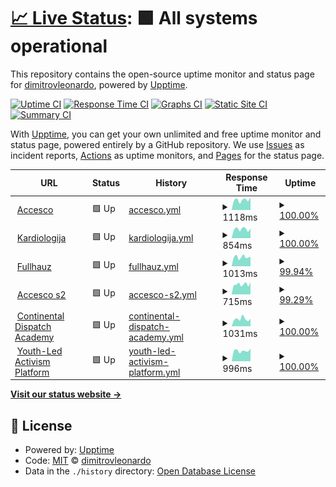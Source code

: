 # [📈 Live Status](https://dimitrovleonardo.github.io/accesco): <!--live status--> **🟩 All systems operational**

This repository contains the open-source uptime monitor and status page for [dimitrovleonardo](https://dimitrovleonardo.github.io/accesco), powered by [Upptime](https://github.com/upptime/upptime).

[![Uptime CI](https://github.com/dimitrovleonardo/accesco/workflows/Uptime%20CI/badge.svg)](https://github.com/dimitrovleonardo/accesco/actions?query=workflow%3A%22Uptime+CI%22)
[![Response Time CI](https://github.com/dimitrovleonardo/accesco/workflows/Response%20Time%20CI/badge.svg)](https://github.com/dimitrovleonardo/accesco/actions?query=workflow%3A%22Response+Time+CI%22)
[![Graphs CI](https://github.com/dimitrovleonardo/accesco/workflows/Graphs%20CI/badge.svg)](https://github.com/dimitrovleonardo/accesco/actions?query=workflow%3A%22Graphs+CI%22)
[![Static Site CI](https://github.com/dimitrovleonardo/accesco/workflows/Static%20Site%20CI/badge.svg)](https://github.com/dimitrovleonardo/accesco/actions?query=workflow%3A%22Static+Site+CI%22)
[![Summary CI](https://github.com/dimitrovleonardo/accesco/workflows/Summary%20CI/badge.svg)](https://github.com/dimitrovleonardo/accesco/actions?query=workflow%3A%22Summary+CI%22)

With [Upptime](https://upptime.js.org), you can get your own unlimited and free uptime monitor and status page, powered entirely by a GitHub repository. We use [Issues](https://github.com/dimitrovleonardo/accesco/issues) as incident reports, [Actions](https://github.com/dimitrovleonardo/accesco/actions) as uptime monitors, and [Pages](https://dimitrovleonardo.github.io/accesco) for the status page.

<!--start: status pages-->
<!-- This summary is generated by Upptime (https://github.com/upptime/upptime) -->
<!-- Do not edit this manually, your changes will be overwritten -->
<!-- prettier-ignore -->
| URL | Status | History | Response Time | Uptime |
| --- | ------ | ------- | ------------- | ------ |
| <img alt="" src="https://icons.duckduckgo.com/ip3/accesco.co.ico" height="13"> [Accesco](https://accesco.co) | 🟩 Up | [accesco.yml](https://github.com/dimitrovleonardo/accesco/commits/HEAD/history/accesco.yml) | <details><summary><img alt="Response time graph" src="./graphs/accesco/response-time-week.png" height="20"> 1118ms</summary><br><a href="https://dimitrovleonardo.github.io/accesco/history/accesco"><img alt="Response time 911" src="https://img.shields.io/endpoint?url=https%3A%2F%2Fraw.githubusercontent.com%2Fdimitrovleonardo%2Faccesco%2FHEAD%2Fapi%2Faccesco%2Fresponse-time.json"></a><br><a href="https://dimitrovleonardo.github.io/accesco/history/accesco"><img alt="24-hour response time 1378" src="https://img.shields.io/endpoint?url=https%3A%2F%2Fraw.githubusercontent.com%2Fdimitrovleonardo%2Faccesco%2FHEAD%2Fapi%2Faccesco%2Fresponse-time-day.json"></a><br><a href="https://dimitrovleonardo.github.io/accesco/history/accesco"><img alt="7-day response time 1118" src="https://img.shields.io/endpoint?url=https%3A%2F%2Fraw.githubusercontent.com%2Fdimitrovleonardo%2Faccesco%2FHEAD%2Fapi%2Faccesco%2Fresponse-time-week.json"></a><br><a href="https://dimitrovleonardo.github.io/accesco/history/accesco"><img alt="30-day response time 1045" src="https://img.shields.io/endpoint?url=https%3A%2F%2Fraw.githubusercontent.com%2Fdimitrovleonardo%2Faccesco%2FHEAD%2Fapi%2Faccesco%2Fresponse-time-month.json"></a><br><a href="https://dimitrovleonardo.github.io/accesco/history/accesco"><img alt="1-year response time 1048" src="https://img.shields.io/endpoint?url=https%3A%2F%2Fraw.githubusercontent.com%2Fdimitrovleonardo%2Faccesco%2FHEAD%2Fapi%2Faccesco%2Fresponse-time-year.json"></a></details> | <details><summary><a href="https://dimitrovleonardo.github.io/accesco/history/accesco">100.00%</a></summary><a href="https://dimitrovleonardo.github.io/accesco/history/accesco"><img alt="All-time uptime 45.99%" src="https://img.shields.io/endpoint?url=https%3A%2F%2Fraw.githubusercontent.com%2Fdimitrovleonardo%2Faccesco%2FHEAD%2Fapi%2Faccesco%2Fuptime.json"></a><br><a href="https://dimitrovleonardo.github.io/accesco/history/accesco"><img alt="24-hour uptime 100.00%" src="https://img.shields.io/endpoint?url=https%3A%2F%2Fraw.githubusercontent.com%2Fdimitrovleonardo%2Faccesco%2FHEAD%2Fapi%2Faccesco%2Fuptime-day.json"></a><br><a href="https://dimitrovleonardo.github.io/accesco/history/accesco"><img alt="7-day uptime 100.00%" src="https://img.shields.io/endpoint?url=https%3A%2F%2Fraw.githubusercontent.com%2Fdimitrovleonardo%2Faccesco%2FHEAD%2Fapi%2Faccesco%2Fuptime-week.json"></a><br><a href="https://dimitrovleonardo.github.io/accesco/history/accesco"><img alt="30-day uptime 100.00%" src="https://img.shields.io/endpoint?url=https%3A%2F%2Fraw.githubusercontent.com%2Fdimitrovleonardo%2Faccesco%2FHEAD%2Fapi%2Faccesco%2Fuptime-month.json"></a><br><a href="https://dimitrovleonardo.github.io/accesco/history/accesco"><img alt="1-year uptime 64.27%" src="https://img.shields.io/endpoint?url=https%3A%2F%2Fraw.githubusercontent.com%2Fdimitrovleonardo%2Faccesco%2FHEAD%2Fapi%2Faccesco%2Fuptime-year.json"></a></details>
| <img alt="" src="https://icons.duckduckgo.com/ip3/kardiologijazs.com.ico" height="13"> [Kardiologija](https://kardiologijazs.com) | 🟩 Up | [kardiologija.yml](https://github.com/dimitrovleonardo/accesco/commits/HEAD/history/kardiologija.yml) | <details><summary><img alt="Response time graph" src="./graphs/kardiologija/response-time-week.png" height="20"> 854ms</summary><br><a href="https://dimitrovleonardo.github.io/accesco/history/kardiologija"><img alt="Response time 767" src="https://img.shields.io/endpoint?url=https%3A%2F%2Fraw.githubusercontent.com%2Fdimitrovleonardo%2Faccesco%2FHEAD%2Fapi%2Fkardiologija%2Fresponse-time.json"></a><br><a href="https://dimitrovleonardo.github.io/accesco/history/kardiologija"><img alt="24-hour response time 902" src="https://img.shields.io/endpoint?url=https%3A%2F%2Fraw.githubusercontent.com%2Fdimitrovleonardo%2Faccesco%2FHEAD%2Fapi%2Fkardiologija%2Fresponse-time-day.json"></a><br><a href="https://dimitrovleonardo.github.io/accesco/history/kardiologija"><img alt="7-day response time 854" src="https://img.shields.io/endpoint?url=https%3A%2F%2Fraw.githubusercontent.com%2Fdimitrovleonardo%2Faccesco%2FHEAD%2Fapi%2Fkardiologija%2Fresponse-time-week.json"></a><br><a href="https://dimitrovleonardo.github.io/accesco/history/kardiologija"><img alt="30-day response time 787" src="https://img.shields.io/endpoint?url=https%3A%2F%2Fraw.githubusercontent.com%2Fdimitrovleonardo%2Faccesco%2FHEAD%2Fapi%2Fkardiologija%2Fresponse-time-month.json"></a><br><a href="https://dimitrovleonardo.github.io/accesco/history/kardiologija"><img alt="1-year response time 786" src="https://img.shields.io/endpoint?url=https%3A%2F%2Fraw.githubusercontent.com%2Fdimitrovleonardo%2Faccesco%2FHEAD%2Fapi%2Fkardiologija%2Fresponse-time-year.json"></a></details> | <details><summary><a href="https://dimitrovleonardo.github.io/accesco/history/kardiologija">100.00%</a></summary><a href="https://dimitrovleonardo.github.io/accesco/history/kardiologija"><img alt="All-time uptime 99.74%" src="https://img.shields.io/endpoint?url=https%3A%2F%2Fraw.githubusercontent.com%2Fdimitrovleonardo%2Faccesco%2FHEAD%2Fapi%2Fkardiologija%2Fuptime.json"></a><br><a href="https://dimitrovleonardo.github.io/accesco/history/kardiologija"><img alt="24-hour uptime 100.00%" src="https://img.shields.io/endpoint?url=https%3A%2F%2Fraw.githubusercontent.com%2Fdimitrovleonardo%2Faccesco%2FHEAD%2Fapi%2Fkardiologija%2Fuptime-day.json"></a><br><a href="https://dimitrovleonardo.github.io/accesco/history/kardiologija"><img alt="7-day uptime 100.00%" src="https://img.shields.io/endpoint?url=https%3A%2F%2Fraw.githubusercontent.com%2Fdimitrovleonardo%2Faccesco%2FHEAD%2Fapi%2Fkardiologija%2Fuptime-week.json"></a><br><a href="https://dimitrovleonardo.github.io/accesco/history/kardiologija"><img alt="30-day uptime 100.00%" src="https://img.shields.io/endpoint?url=https%3A%2F%2Fraw.githubusercontent.com%2Fdimitrovleonardo%2Faccesco%2FHEAD%2Fapi%2Fkardiologija%2Fuptime-month.json"></a><br><a href="https://dimitrovleonardo.github.io/accesco/history/kardiologija"><img alt="1-year uptime 99.69%" src="https://img.shields.io/endpoint?url=https%3A%2F%2Fraw.githubusercontent.com%2Fdimitrovleonardo%2Faccesco%2FHEAD%2Fapi%2Fkardiologija%2Fuptime-year.json"></a></details>
| <img alt="" src="https://icons.duckduckgo.com/ip3/fullhauz.com.ico" height="13"> [Fullhauz](https://fullhauz.com) | 🟩 Up | [fullhauz.yml](https://github.com/dimitrovleonardo/accesco/commits/HEAD/history/fullhauz.yml) | <details><summary><img alt="Response time graph" src="./graphs/fullhauz/response-time-week.png" height="20"> 1013ms</summary><br><a href="https://dimitrovleonardo.github.io/accesco/history/fullhauz"><img alt="Response time 1058" src="https://img.shields.io/endpoint?url=https%3A%2F%2Fraw.githubusercontent.com%2Fdimitrovleonardo%2Faccesco%2FHEAD%2Fapi%2Ffullhauz%2Fresponse-time.json"></a><br><a href="https://dimitrovleonardo.github.io/accesco/history/fullhauz"><img alt="24-hour response time 1360" src="https://img.shields.io/endpoint?url=https%3A%2F%2Fraw.githubusercontent.com%2Fdimitrovleonardo%2Faccesco%2FHEAD%2Fapi%2Ffullhauz%2Fresponse-time-day.json"></a><br><a href="https://dimitrovleonardo.github.io/accesco/history/fullhauz"><img alt="7-day response time 1013" src="https://img.shields.io/endpoint?url=https%3A%2F%2Fraw.githubusercontent.com%2Fdimitrovleonardo%2Faccesco%2FHEAD%2Fapi%2Ffullhauz%2Fresponse-time-week.json"></a><br><a href="https://dimitrovleonardo.github.io/accesco/history/fullhauz"><img alt="30-day response time 891" src="https://img.shields.io/endpoint?url=https%3A%2F%2Fraw.githubusercontent.com%2Fdimitrovleonardo%2Faccesco%2FHEAD%2Fapi%2Ffullhauz%2Fresponse-time-month.json"></a><br><a href="https://dimitrovleonardo.github.io/accesco/history/fullhauz"><img alt="1-year response time 1139" src="https://img.shields.io/endpoint?url=https%3A%2F%2Fraw.githubusercontent.com%2Fdimitrovleonardo%2Faccesco%2FHEAD%2Fapi%2Ffullhauz%2Fresponse-time-year.json"></a></details> | <details><summary><a href="https://dimitrovleonardo.github.io/accesco/history/fullhauz">99.94%</a></summary><a href="https://dimitrovleonardo.github.io/accesco/history/fullhauz"><img alt="All-time uptime 99.28%" src="https://img.shields.io/endpoint?url=https%3A%2F%2Fraw.githubusercontent.com%2Fdimitrovleonardo%2Faccesco%2FHEAD%2Fapi%2Ffullhauz%2Fuptime.json"></a><br><a href="https://dimitrovleonardo.github.io/accesco/history/fullhauz"><img alt="24-hour uptime 99.57%" src="https://img.shields.io/endpoint?url=https%3A%2F%2Fraw.githubusercontent.com%2Fdimitrovleonardo%2Faccesco%2FHEAD%2Fapi%2Ffullhauz%2Fuptime-day.json"></a><br><a href="https://dimitrovleonardo.github.io/accesco/history/fullhauz"><img alt="7-day uptime 99.94%" src="https://img.shields.io/endpoint?url=https%3A%2F%2Fraw.githubusercontent.com%2Fdimitrovleonardo%2Faccesco%2FHEAD%2Fapi%2Ffullhauz%2Fuptime-week.json"></a><br><a href="https://dimitrovleonardo.github.io/accesco/history/fullhauz"><img alt="30-day uptime 90.48%" src="https://img.shields.io/endpoint?url=https%3A%2F%2Fraw.githubusercontent.com%2Fdimitrovleonardo%2Faccesco%2FHEAD%2Fapi%2Ffullhauz%2Fuptime-month.json"></a><br><a href="https://dimitrovleonardo.github.io/accesco/history/fullhauz"><img alt="1-year uptime 98.93%" src="https://img.shields.io/endpoint?url=https%3A%2F%2Fraw.githubusercontent.com%2Fdimitrovleonardo%2Faccesco%2FHEAD%2Fapi%2Ffullhauz%2Fuptime-year.json"></a></details>
| <img alt="" src="https://icons.duckduckgo.com/ip3/81.169.243.172.ico" height="13"> [Accesco s2](http://81.169.243.172) | 🟩 Up | [accesco-s2.yml](https://github.com/dimitrovleonardo/accesco/commits/HEAD/history/accesco-s2.yml) | <details><summary><img alt="Response time graph" src="./graphs/accesco-s2/response-time-week.png" height="20"> 715ms</summary><br><a href="https://dimitrovleonardo.github.io/accesco/history/accesco-s2"><img alt="Response time 1817" src="https://img.shields.io/endpoint?url=https%3A%2F%2Fraw.githubusercontent.com%2Fdimitrovleonardo%2Faccesco%2FHEAD%2Fapi%2Faccesco-s2%2Fresponse-time.json"></a><br><a href="https://dimitrovleonardo.github.io/accesco/history/accesco-s2"><img alt="24-hour response time 862" src="https://img.shields.io/endpoint?url=https%3A%2F%2Fraw.githubusercontent.com%2Fdimitrovleonardo%2Faccesco%2FHEAD%2Fapi%2Faccesco-s2%2Fresponse-time-day.json"></a><br><a href="https://dimitrovleonardo.github.io/accesco/history/accesco-s2"><img alt="7-day response time 715" src="https://img.shields.io/endpoint?url=https%3A%2F%2Fraw.githubusercontent.com%2Fdimitrovleonardo%2Faccesco%2FHEAD%2Fapi%2Faccesco-s2%2Fresponse-time-week.json"></a><br><a href="https://dimitrovleonardo.github.io/accesco/history/accesco-s2"><img alt="30-day response time 2017" src="https://img.shields.io/endpoint?url=https%3A%2F%2Fraw.githubusercontent.com%2Fdimitrovleonardo%2Faccesco%2FHEAD%2Fapi%2Faccesco-s2%2Fresponse-time-month.json"></a><br><a href="https://dimitrovleonardo.github.io/accesco/history/accesco-s2"><img alt="1-year response time 1817" src="https://img.shields.io/endpoint?url=https%3A%2F%2Fraw.githubusercontent.com%2Fdimitrovleonardo%2Faccesco%2FHEAD%2Fapi%2Faccesco-s2%2Fresponse-time-year.json"></a></details> | <details><summary><a href="https://dimitrovleonardo.github.io/accesco/history/accesco-s2">99.29%</a></summary><a href="https://dimitrovleonardo.github.io/accesco/history/accesco-s2"><img alt="All-time uptime 99.65%" src="https://img.shields.io/endpoint?url=https%3A%2F%2Fraw.githubusercontent.com%2Fdimitrovleonardo%2Faccesco%2FHEAD%2Fapi%2Faccesco-s2%2Fuptime.json"></a><br><a href="https://dimitrovleonardo.github.io/accesco/history/accesco-s2"><img alt="24-hour uptime 100.00%" src="https://img.shields.io/endpoint?url=https%3A%2F%2Fraw.githubusercontent.com%2Fdimitrovleonardo%2Faccesco%2FHEAD%2Fapi%2Faccesco-s2%2Fuptime-day.json"></a><br><a href="https://dimitrovleonardo.github.io/accesco/history/accesco-s2"><img alt="7-day uptime 99.29%" src="https://img.shields.io/endpoint?url=https%3A%2F%2Fraw.githubusercontent.com%2Fdimitrovleonardo%2Faccesco%2FHEAD%2Fapi%2Faccesco-s2%2Fuptime-week.json"></a><br><a href="https://dimitrovleonardo.github.io/accesco/history/accesco-s2"><img alt="30-day uptime 99.59%" src="https://img.shields.io/endpoint?url=https%3A%2F%2Fraw.githubusercontent.com%2Fdimitrovleonardo%2Faccesco%2FHEAD%2Fapi%2Faccesco-s2%2Fuptime-month.json"></a><br><a href="https://dimitrovleonardo.github.io/accesco/history/accesco-s2"><img alt="1-year uptime 99.65%" src="https://img.shields.io/endpoint?url=https%3A%2F%2Fraw.githubusercontent.com%2Fdimitrovleonardo%2Faccesco%2FHEAD%2Fapi%2Faccesco-s2%2Fuptime-year.json"></a></details>
| <img alt="" src="https://icons.duckduckgo.com/ip3/continentaldispatchacademy.mk.ico" height="13"> [Continental Dispatch Academy](https://continentaldispatchacademy.mk/) | 🟩 Up | [continental-dispatch-academy.yml](https://github.com/dimitrovleonardo/accesco/commits/HEAD/history/continental-dispatch-academy.yml) | <details><summary><img alt="Response time graph" src="./graphs/continental-dispatch-academy/response-time-week.png" height="20"> 1031ms</summary><br><a href="https://dimitrovleonardo.github.io/accesco/history/continental-dispatch-academy"><img alt="Response time 893" src="https://img.shields.io/endpoint?url=https%3A%2F%2Fraw.githubusercontent.com%2Fdimitrovleonardo%2Faccesco%2FHEAD%2Fapi%2Fcontinental-dispatch-academy%2Fresponse-time.json"></a><br><a href="https://dimitrovleonardo.github.io/accesco/history/continental-dispatch-academy"><img alt="24-hour response time 1051" src="https://img.shields.io/endpoint?url=https%3A%2F%2Fraw.githubusercontent.com%2Fdimitrovleonardo%2Faccesco%2FHEAD%2Fapi%2Fcontinental-dispatch-academy%2Fresponse-time-day.json"></a><br><a href="https://dimitrovleonardo.github.io/accesco/history/continental-dispatch-academy"><img alt="7-day response time 1031" src="https://img.shields.io/endpoint?url=https%3A%2F%2Fraw.githubusercontent.com%2Fdimitrovleonardo%2Faccesco%2FHEAD%2Fapi%2Fcontinental-dispatch-academy%2Fresponse-time-week.json"></a><br><a href="https://dimitrovleonardo.github.io/accesco/history/continental-dispatch-academy"><img alt="30-day response time 908" src="https://img.shields.io/endpoint?url=https%3A%2F%2Fraw.githubusercontent.com%2Fdimitrovleonardo%2Faccesco%2FHEAD%2Fapi%2Fcontinental-dispatch-academy%2Fresponse-time-month.json"></a><br><a href="https://dimitrovleonardo.github.io/accesco/history/continental-dispatch-academy"><img alt="1-year response time 893" src="https://img.shields.io/endpoint?url=https%3A%2F%2Fraw.githubusercontent.com%2Fdimitrovleonardo%2Faccesco%2FHEAD%2Fapi%2Fcontinental-dispatch-academy%2Fresponse-time-year.json"></a></details> | <details><summary><a href="https://dimitrovleonardo.github.io/accesco/history/continental-dispatch-academy">100.00%</a></summary><a href="https://dimitrovleonardo.github.io/accesco/history/continental-dispatch-academy"><img alt="All-time uptime 99.96%" src="https://img.shields.io/endpoint?url=https%3A%2F%2Fraw.githubusercontent.com%2Fdimitrovleonardo%2Faccesco%2FHEAD%2Fapi%2Fcontinental-dispatch-academy%2Fuptime.json"></a><br><a href="https://dimitrovleonardo.github.io/accesco/history/continental-dispatch-academy"><img alt="24-hour uptime 100.00%" src="https://img.shields.io/endpoint?url=https%3A%2F%2Fraw.githubusercontent.com%2Fdimitrovleonardo%2Faccesco%2FHEAD%2Fapi%2Fcontinental-dispatch-academy%2Fuptime-day.json"></a><br><a href="https://dimitrovleonardo.github.io/accesco/history/continental-dispatch-academy"><img alt="7-day uptime 100.00%" src="https://img.shields.io/endpoint?url=https%3A%2F%2Fraw.githubusercontent.com%2Fdimitrovleonardo%2Faccesco%2FHEAD%2Fapi%2Fcontinental-dispatch-academy%2Fuptime-week.json"></a><br><a href="https://dimitrovleonardo.github.io/accesco/history/continental-dispatch-academy"><img alt="30-day uptime 100.00%" src="https://img.shields.io/endpoint?url=https%3A%2F%2Fraw.githubusercontent.com%2Fdimitrovleonardo%2Faccesco%2FHEAD%2Fapi%2Fcontinental-dispatch-academy%2Fuptime-month.json"></a><br><a href="https://dimitrovleonardo.github.io/accesco/history/continental-dispatch-academy"><img alt="1-year uptime 99.96%" src="https://img.shields.io/endpoint?url=https%3A%2F%2Fraw.githubusercontent.com%2Fdimitrovleonardo%2Faccesco%2FHEAD%2Fapi%2Fcontinental-dispatch-academy%2Fuptime-year.json"></a></details>
| <img alt="" src="https://icons.duckduckgo.com/ip3/yla-platform.eu.ico" height="13"> [Youth-Led Activism Platform](https://yla-platform.eu/) | 🟩 Up | [youth-led-activism-platform.yml](https://github.com/dimitrovleonardo/accesco/commits/HEAD/history/youth-led-activism-platform.yml) | <details><summary><img alt="Response time graph" src="./graphs/youth-led-activism-platform/response-time-week.png" height="20"> 996ms</summary><br><a href="https://dimitrovleonardo.github.io/accesco/history/youth-led-activism-platform"><img alt="Response time 1603" src="https://img.shields.io/endpoint?url=https%3A%2F%2Fraw.githubusercontent.com%2Fdimitrovleonardo%2Faccesco%2FHEAD%2Fapi%2Fyouth-led-activism-platform%2Fresponse-time.json"></a><br><a href="https://dimitrovleonardo.github.io/accesco/history/youth-led-activism-platform"><img alt="24-hour response time 1190" src="https://img.shields.io/endpoint?url=https%3A%2F%2Fraw.githubusercontent.com%2Fdimitrovleonardo%2Faccesco%2FHEAD%2Fapi%2Fyouth-led-activism-platform%2Fresponse-time-day.json"></a><br><a href="https://dimitrovleonardo.github.io/accesco/history/youth-led-activism-platform"><img alt="7-day response time 996" src="https://img.shields.io/endpoint?url=https%3A%2F%2Fraw.githubusercontent.com%2Fdimitrovleonardo%2Faccesco%2FHEAD%2Fapi%2Fyouth-led-activism-platform%2Fresponse-time-week.json"></a><br><a href="https://dimitrovleonardo.github.io/accesco/history/youth-led-activism-platform"><img alt="30-day response time 879" src="https://img.shields.io/endpoint?url=https%3A%2F%2Fraw.githubusercontent.com%2Fdimitrovleonardo%2Faccesco%2FHEAD%2Fapi%2Fyouth-led-activism-platform%2Fresponse-time-month.json"></a><br><a href="https://dimitrovleonardo.github.io/accesco/history/youth-led-activism-platform"><img alt="1-year response time 1603" src="https://img.shields.io/endpoint?url=https%3A%2F%2Fraw.githubusercontent.com%2Fdimitrovleonardo%2Faccesco%2FHEAD%2Fapi%2Fyouth-led-activism-platform%2Fresponse-time-year.json"></a></details> | <details><summary><a href="https://dimitrovleonardo.github.io/accesco/history/youth-led-activism-platform">100.00%</a></summary><a href="https://dimitrovleonardo.github.io/accesco/history/youth-led-activism-platform"><img alt="All-time uptime 99.86%" src="https://img.shields.io/endpoint?url=https%3A%2F%2Fraw.githubusercontent.com%2Fdimitrovleonardo%2Faccesco%2FHEAD%2Fapi%2Fyouth-led-activism-platform%2Fuptime.json"></a><br><a href="https://dimitrovleonardo.github.io/accesco/history/youth-led-activism-platform"><img alt="24-hour uptime 100.00%" src="https://img.shields.io/endpoint?url=https%3A%2F%2Fraw.githubusercontent.com%2Fdimitrovleonardo%2Faccesco%2FHEAD%2Fapi%2Fyouth-led-activism-platform%2Fuptime-day.json"></a><br><a href="https://dimitrovleonardo.github.io/accesco/history/youth-led-activism-platform"><img alt="7-day uptime 100.00%" src="https://img.shields.io/endpoint?url=https%3A%2F%2Fraw.githubusercontent.com%2Fdimitrovleonardo%2Faccesco%2FHEAD%2Fapi%2Fyouth-led-activism-platform%2Fuptime-week.json"></a><br><a href="https://dimitrovleonardo.github.io/accesco/history/youth-led-activism-platform"><img alt="30-day uptime 99.84%" src="https://img.shields.io/endpoint?url=https%3A%2F%2Fraw.githubusercontent.com%2Fdimitrovleonardo%2Faccesco%2FHEAD%2Fapi%2Fyouth-led-activism-platform%2Fuptime-month.json"></a><br><a href="https://dimitrovleonardo.github.io/accesco/history/youth-led-activism-platform"><img alt="1-year uptime 99.86%" src="https://img.shields.io/endpoint?url=https%3A%2F%2Fraw.githubusercontent.com%2Fdimitrovleonardo%2Faccesco%2FHEAD%2Fapi%2Fyouth-led-activism-platform%2Fuptime-year.json"></a></details>

<!--end: status pages-->

[**Visit our status website →**](https://dimitrovleonardo.github.io/accesco)

## 📄 License

- Powered by: [Upptime](https://github.com/upptime/upptime)
- Code: [MIT](./LICENSE) © [dimitrovleonardo](https://dimitrovleonardo.github.io/accesco)
- Data in the `./history` directory: [Open Database License](https://opendatacommons.org/licenses/odbl/1-0/)
